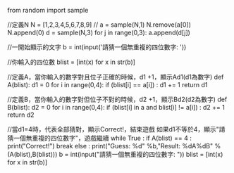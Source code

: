 from random import sample

//定義N
N = [1,2,3,4,5,6,7,8,9]
//
a = sample(N,1)
N.remove(a[0])
N.append(0)
d = sample(N,3)
for j in range(0,3):
    a.append(d[j])

//一開始顯示的文字
b = int(input('請猜一個無重複的四位數字: '))

//你輸入的四位數
blist = [int(x) for x in str(b)]

//定義A，當你輸入的數字對且位子正確的時候，d1 +1，顯示Ad1(d1為數字)
def A(blist):
    d1 = 0
    for i in range(0,4):
        if (blist[i] == a[i]) :
            d1 += 1
    return d1

//定義B，當你輸入的數字對但位子不對的時候，d2 +1，顯示Bd2(d2為數字)
def B(blist):
    d2 = 0
    for i in range(0,4):
        if (blist[i] in a and blist[i] != a[i]) :
            d2 += 1
    return d2

//當d1=4時，代表全部猜對，顯示Correct!，結束遊戲
  如果d1不等於4，顯示"請猜一個無重複的四位數字"，遊戲繼續
while True :
    if A(blist) == 4 :
        print("Correct!")
        break
    else :
        print("Guess: %d" %b,"Result: %dA%dB" % (A(blist),B(blist)))
        b = int(input("請猜一個無重複的四位數字: "))
        blist = [int(x) for x in str(b)]
